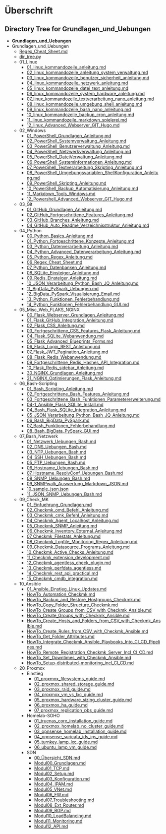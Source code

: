 # Überschrift

## Directory Tree for Grundlagen_und_Uebungen

- **Grundlagen_und_Uebungen**
- Grundlagen_und_Uebungen
  - [Regex_Cheat_Sheet.md](Regex_Cheat_Sheet.md)
  - [dir_tree.py](dir_tree.py)
  - 01_Linux
    - [01_linux_kommandozeile_anleitung.md](01_Linux/01_linux_kommandozeile_anleitung.md)
    - [02_linux_kommandozeile_anleitung_system_verwaltung.md](01_Linux/02_linux_kommandozeile_anleitung_system_verwaltung.md)
    - [03_linux_kommandozeile_benutzer_sicherheit_anleitung.md](01_Linux/03_linux_kommandozeile_benutzer_sicherheit_anleitung.md)
    - [04_linux_kommandozeile_netzwerk_anleitung.md](01_Linux/04_linux_kommandozeile_netzwerk_anleitung.md)
    - [05_linux_kommandozeile_datei_text_anleitung.md](01_Linux/05_linux_kommandozeile_datei_text_anleitung.md)
    - [06_linux_kommandozeile_system_hardware_anleitung.md](01_Linux/06_linux_kommandozeile_system_hardware_anleitung.md)
    - [07_linux_kommandozeile_textverarbeitung_nano_anleitung.md](01_Linux/07_linux_kommandozeile_textverarbeitung_nano_anleitung.md)
    - [08_linux_kommandozeile_umgebung_shell_anleitung.md](01_Linux/08_linux_kommandozeile_umgebung_shell_anleitung.md)
    - [09_linux_kommandozeile_bash_nano_anleitung.md](01_Linux/09_linux_kommandozeile_bash_nano_anleitung.md)
    - [10_linux_kommandozeile_backup_cron_anleitung.md](01_Linux/10_linux_kommandozeile_backup_cron_anleitung.md)
    - [11_linux_kommandozeile_markdown_spielerei.md](01_Linux/11_linux_kommandozeile_markdown_spielerei.md)
    - [12_linux_Advanced_Webserver_GIT_Hugo.md](01_Linux/12_linux_Advanced_Webserver_GIT_Hugo.md)
  - 02_Windows
    - [01_PowerShell_Grundlagen_Anleitung.md](02_Windows/01_PowerShell_Grundlagen_Anleitung.md)
    - [02_PowerShell_Systemverwaltung_Anleitung.md](02_Windows/02_PowerShell_Systemverwaltung_Anleitung.md)
    - [03_PowerShell_Benutzerverwaltung_Anleitung.md](02_Windows/03_PowerShell_Benutzerverwaltung_Anleitung.md)
    - [04_PowerShell_Netzwerkverwaltung_Anleitung.md](02_Windows/04_PowerShell_Netzwerkverwaltung_Anleitung.md)
    - [05_PowerShell_DateiVerwaltung_Anleitung.md](02_Windows/05_PowerShell_DateiVerwaltung_Anleitung.md)
    - [06_PowerShell_Systeminformationen_Anleitung.md](02_Windows/06_PowerShell_Systeminformationen_Anleitung.md)
    - [07_PowerShell_Textverarbeitung_Skripting_Anleitung.md](02_Windows/07_PowerShell_Textverarbeitung_Skripting_Anleitung.md)
    - [08_PowerShell_Umgebungsvariablen_ShellKonfiguration_Anleitung.md](02_Windows/08_PowerShell_Umgebungsvariablen_ShellKonfiguration_Anleitung.md)
    - [09_PowerShell_Skripting_Anleitung.md](02_Windows/09_PowerShell_Skripting_Anleitung.md)
    - [10_PowerShell_Backup_Automatisierung_Anleitung.md](02_Windows/10_PowerShell_Backup_Automatisierung_Anleitung.md)
    - [11_Markdown_Tools_Windows.md](02_Windows/11_Markdown_Tools_Windows.md)
    - [12_Powershell_Advanced_Webserver_GIT_Hugo.md](02_Windows/12_Powershell_Advanced_Webserver_GIT_Hugo.md)
  - 03_Git
    - [01_GitHub_Grundlagen_Anleitung.md](03_Git/01_GitHub_Grundlagen_Anleitung.md)
    - [02_GitHub_Fortgeschrittene_Features_Anleitung.md](03_Git/02_GitHub_Fortgeschrittene_Features_Anleitung.md)
    - [03_GitHub_Branches_Anleitung.md](03_Git/03_GitHub_Branches_Anleitung.md)
    - [04_GitHub_Auto_Readme_Verzeichnisstruktur_Anleitung.md](03_Git/04_GitHub_Auto_Readme_Verzeichnisstruktur_Anleitung.md)
  - 04_Python
    - [00_Python_Basics_Anleitung.md](04_Python/00_Python_Basics_Anleitung.md)
    - [01_Python_Fortgeschrittene_Konzepte_Anleitung.md](04_Python/01_Python_Fortgeschrittene_Konzepte_Anleitung.md)
    - [03_Python_Datenverarbeitung_Anleitung.md](04_Python/03_Python_Datenverarbeitung_Anleitung.md)
    - [04_Python_Advanced_Datenverarbeitung_Anleitung.md](04_Python/04_Python_Advanced_Datenverarbeitung_Anleitung.md)
    - [05_Python_Regex_Anleitung.md](04_Python/05_Python_Regex_Anleitung.md)
    - [06_Regex_Cheat_Sheet.md](04_Python/06_Regex_Cheat_Sheet.md)
    - [07_Python_Datenbanken_Anleitung.md](04_Python/07_Python_Datenbanken_Anleitung.md)
    - [08_SQLite_Einsteiger_Anleitung.md](04_Python/08_SQLite_Einsteiger_Anleitung.md)
    - [09_Redis_Einsteiger_Anleitung.md](04_Python/09_Redis_Einsteiger_Anleitung.md)
    - [10_JSON_Verarbeitung_Python_Bash_JQ_Anleitung.md](04_Python/10_JSON_Verarbeitung_Python_Bash_JQ_Anleitung.md)
    - [11_BigData_PySpark_Uebungen.md](04_Python/11_BigData_PySpark_Uebungen.md)
    - [12_BigData_PySpark_Visualisierung_Email.md](04_Python/12_BigData_PySpark_Visualisierung_Email.md)
    - [13_Python_Funktionen_Fehlerbehandlung.md](04_Python/13_Python_Funktionen_Fehlerbehandlung.md)
    - [14_Python_Funktionen_Fehlerbehandlung_GUI.md](04_Python/14_Python_Funktionen_Fehlerbehandlung_GUI.md)
  - 05_Misc_Web_FLAKS_NGINX
    - [00_Flask_Webserver_Grundlagen_Anleitung.md](05_Misc_Web_FLAKS_NGINX/00_Flask_Webserver_Grundlagen_Anleitung.md)
    - [01_Flask_GitHub_Integration_Anleitung.md](05_Misc_Web_FLAKS_NGINX/01_Flask_GitHub_Integration_Anleitung.md)
    - [02_Flask_CSS_Anleitung.md](05_Misc_Web_FLAKS_NGINX/02_Flask_CSS_Anleitung.md)
    - [03_Fortgeschrittene_CSS_Features_Flask_Anleitung.md](05_Misc_Web_FLAKS_NGINX/03_Fortgeschrittene_CSS_Features_Flask_Anleitung.md)
    - [04_Flask_SQLite_Webanwendung.md](05_Misc_Web_FLAKS_NGINX/04_Flask_SQLite_Webanwendung.md)
    - [05_Flask_Advanced_Blueprints_Forms.md](05_Misc_Web_FLAKS_NGINX/05_Flask_Advanced_Blueprints_Forms.md)
    - [06_Flask_Login_REST_Anleitung.md](05_Misc_Web_FLAKS_NGINX/06_Flask_Login_REST_Anleitung.md)
    - [07_Flask_JWT_Pagination_Anleitung.md](05_Misc_Web_FLAKS_NGINX/07_Flask_JWT_Pagination_Anleitung.md)
    - [08_Flask_Redis_Webanwendung.md](05_Misc_Web_FLAKS_NGINX/08_Flask_Redis_Webanwendung.md)
    - [09_Fortgeschrittene_Redis_Hashes_API_Integration.md](05_Misc_Web_FLAKS_NGINX/09_Fortgeschrittene_Redis_Hashes_API_Integration.md)
    - [10_Flask_Redis_sidebar_Anleitung.md](05_Misc_Web_FLAKS_NGINX/10_Flask_Redis_sidebar_Anleitung.md)
    - [30_NGINX_Grundlagen_Anleitung.md](05_Misc_Web_FLAKS_NGINX/30_NGINX_Grundlagen_Anleitung.md)
    - [31_NGINX_Optimierungen_Flask_Anleitung.md](05_Misc_Web_FLAKS_NGINX/31_NGINX_Optimierungen_Flask_Anleitung.md)
  - 06_Bash-Scripting
    - [01_Bash_Scripting_Anleitung.md](06_Bash-Scripting/01_Bash_Scripting_Anleitung.md)
    - [02_Fortgeschrittene_Bash_Features_Anleitung.md](06_Bash-Scripting/02_Fortgeschrittene_Bash_Features_Anleitung.md)
    - [03_Fortgeschrittene_Bash_Funktionen_Parametererweiterung.md](06_Bash-Scripting/03_Fortgeschrittene_Bash_Funktionen_Parametererweiterung.md)
    - [04-1_Ansible_Flask_SQLite_Install.md](06_Bash-Scripting/04-1_Ansible_Flask_SQLite_Install.md)
    - [04_Bash_Flask_SQLite_Integration_Anleitung.md](06_Bash-Scripting/04_Bash_Flask_SQLite_Integration_Anleitung.md)
    - [05_JSON_Verarbeitung_Python_Bash_JQ_Anleitung.md](06_Bash-Scripting/05_JSON_Verarbeitung_Python_Bash_JQ_Anleitung.md)
    - [06_Bash_BigData_PySpark.md](06_Bash-Scripting/06_Bash_BigData_PySpark.md)
    - [07_Bash_Funktionen_Fehlerbehandlung.md](06_Bash-Scripting/07_Bash_Funktionen_Fehlerbehandlung.md)
    - [08_Bash_BigData_PySpark_GUI.md](06_Bash-Scripting/08_Bash_BigData_PySpark_GUI.md)
  - 07_Bash_Netzwerk
    - [01_Netzwerk_Uebungen_Bash.md](07_Bash_Netzwerk/01_Netzwerk_Uebungen_Bash.md)
    - [02_DNS_Uebungen_Bash.md](07_Bash_Netzwerk/02_DNS_Uebungen_Bash.md)
    - [03_NTP_Uebungen_Bash.md](07_Bash_Netzwerk/03_NTP_Uebungen_Bash.md)
    - [04_SSH_Uebungen_Bash.md](07_Bash_Netzwerk/04_SSH_Uebungen_Bash.md)
    - [05_FTP_Uebungen_Bash.md](07_Bash_Netzwerk/05_FTP_Uebungen_Bash.md)
    - [06_Hostname_Uebungen_Bash.md](07_Bash_Netzwerk/06_Hostname_Uebungen_Bash.md)
    - [07_Hostname_ResolvConf_Uebungen_Bash.md](07_Bash_Netzwerk/07_Hostname_ResolvConf_Uebungen_Bash.md)
    - [08_SNMP_Uebungen_Bash.md](07_Bash_Netzwerk/08_SNMP_Uebungen_Bash.md)
    - [09_SNMPwalk_Auswertung_Markdown_JSON.md](07_Bash_Netzwerk/09_SNMPwalk_Auswertung_Markdown_JSON.md)
    - [10_sample_json.json](07_Bash_Netzwerk/10_sample_json.json)
    - [11_JSON_SNMP_Uebungen_Bash.md](07_Bash_Netzwerk/11_JSON_SNMP_Uebungen_Bash.md)
  - 09_Check_MK
    - [01_Einfuehrung_Grundlagen.md](09_Check_MK/01_Einfuehrung_Grundlagen.md)
    - [02_Checkmk_omd_Befehl_Anleitung.md](09_Check_MK/02_Checkmk_omd_Befehl_Anleitung.md)
    - [03_Checkmk_cmk_Befehl_Anleitung.md](09_Check_MK/03_Checkmk_cmk_Befehl_Anleitung.md)
    - [04_Checkmk_Agent_Localhost_Anleitung.md](09_Check_MK/04_Checkmk_Agent_Localhost_Anleitung.md)
    - [05_Checkmk_SNMP_Anleitung.md](09_Check_MK/05_Checkmk_SNMP_Anleitung.md)
    - [06_Checkmk_Inventory_External_Anleitung.md](09_Check_MK/06_Checkmk_Inventory_External_Anleitung.md)
    - [07_Checkmk_Filestats_Anleitung.md](09_Check_MK/07_Checkmk_Filestats_Anleitung.md)
    - [08_Checkmk_Logfile_Monitoring_Regex_Anleitung.md](09_Check_MK/08_Checkmk_Logfile_Monitoring_Regex_Anleitung.md)
    - [09_Checkmk_Datasource_Programs_Anleitung.md](09_Check_MK/09_Checkmk_Datasource_Programs_Anleitung.md)
    - [10_Checkmk_Active_Checks_Anleitung.md](09_Check_MK/10_Checkmk_Active_Checks_Anleitung.md)
    - [11_Checkmk_extension_development.md](09_Check_MK/11_Checkmk_extension_development.md)
    - [12_Checkmk_agentless_check_plugin.md](09_Check_MK/12_Checkmk_agentless_check_plugin.md)
    - [13_Checkmk_perfdata_agentless.md](09_Check_MK/13_Checkmk_perfdata_agentless.md)
    - [14_Checkmk_rest_api_practical.md](09_Check_MK/14_Checkmk_rest_api_practical.md)
    - [15_Checkmk_cmdb_integration.md](09_Check_MK/15_Checkmk_cmdb_integration.md)
  - 10_Ansible
    - [01_Ansible_Einstieg_Linux_Updates.md](10_Ansible/01_Ansible_Einstieg_Linux_Updates.md)
    - [HowTo_Automation_Checkmk.md](10_Ansible/HowTo_Automation_Checkmk.md)
    - [HowTo_Backup_and_Restore_Hostgroups_Checkmk.md](10_Ansible/HowTo_Backup_and_Restore_Hostgroups_Checkmk.md)
    - [HowTo_Copy_Folder_Structure_Checkmk.md](10_Ansible/HowTo_Copy_Folder_Structure_Checkmk.md)
    - [HowTo_Create_Groups_from_CSV_with_Checkmk_Ansible.md](10_Ansible/HowTo_Create_Groups_from_CSV_with_Checkmk_Ansible.md)
    - [HowTo_Create_Groups_with_Checkmk_Ansible.md](10_Ansible/HowTo_Create_Groups_with_Checkmk_Ansible.md)
    - [HowTo_Create_Hosts_and_Folders_from_CSV_with_Checkmk_Ansible.md](10_Ansible/HowTo_Create_Hosts_and_Folders_from_CSV_with_Checkmk_Ansible.md)
    - [HowTo_Create_Rules_from_CSV_with_Checkmk_Ansible.md](10_Ansible/HowTo_Create_Rules_from_CSV_with_Checkmk_Ansible.md)
    - [HowTo_Get_Folder_Attributes.md](10_Ansible/HowTo_Get_Folder_Attributes.md)
    - [HowTo_Integrate_Checkmk_Ansible_Playbooks_Into_CI_CD_Pipelines.md](10_Ansible/HowTo_Integrate_Checkmk_Ansible_Playbooks_Into_CI_CD_Pipelines.md)
    - [HowTo_Remote_Registration_Checkmk_Server_Incl_CI_CD.md](10_Ansible/HowTo_Remote_Registration_Checkmk_Server_Incl_CI_CD.md)
    - [HowTo_Set_Downtimes_with_Checkmk_Ansible.md](10_Ansible/HowTo_Set_Downtimes_with_Checkmk_Ansible.md)
    - [HowTo_Setup-distributed-monitoring_incl_CI_CD.md](10_Ansible/HowTo_Setup-distributed-monitoring_incl_CI_CD.md)
  - 20_Proxmox
    - Einstieg
      - [01_proxmox_filesystems_guide.md](20_Proxmox/Einstieg/01_proxmox_filesystems_guide.md)
      - [02_proxmox_shared_storage_guide.md](20_Proxmox/Einstieg/02_proxmox_shared_storage_guide.md)
      - [03_proxmox_raid_guide.md](20_Proxmox/Einstieg/03_proxmox_raid_guide.md)
      - [04_proxmox_vm_vs_lxc_guide.md](20_Proxmox/Einstieg/04_proxmox_vm_vs_lxc_guide.md)
      - [05_proxmox_hardware_sizing_cluster_guide.md](20_Proxmox/Einstieg/05_proxmox_hardware_sizing_cluster_guide.md)
      - [06_proxmox_ha_guide.md](20_Proxmox/Einstieg/06_proxmox_ha_guide.md)
      - [07_proxmox_replication_pbs_guide.md](20_Proxmox/Einstieg/07_proxmox_replication_pbs_guide.md)
    - Homelab-SOHO
      - [01_truenas_core_installation_guide.md](20_Proxmox/Homelab-SOHO/01_truenas_core_installation_guide.md)
      - [02_proxmox_homelab_no_cluster_guide.md](20_Proxmox/Homelab-SOHO/02_proxmox_homelab_no_cluster_guide.md)
      - [03_opnsense_homelab_installation_guide.md](20_Proxmox/Homelab-SOHO/03_opnsense_homelab_installation_guide.md)
      - [04_opnsense_suricata_ids_ips_guide.md](20_Proxmox/Homelab-SOHO/04_opnsense_suricata_ids_ips_guide.md)
      - [05_turnkey_lamp_lxc_guide.md](20_Proxmox/Homelab-SOHO/05_turnkey_lamp_lxc_guide.md)
      - [06_ubuntu_lamp_vm_guide.md](20_Proxmox/Homelab-SOHO/06_ubuntu_lamp_vm_guide.md)
    - SDN
      - [00_Übersicht_SDN.md](20_Proxmox/SDN/00_%C3%9Cbersicht_SDN.md)
      - [Modul00_Grundlagen.md](20_Proxmox/SDN/Modul00_Grundlagen.md)
      - [Modul01_TCP.md](20_Proxmox/SDN/Modul01_TCP.md)
      - [Modul02_Setup.md](20_Proxmox/SDN/Modul02_Setup.md)
      - [Modul03_Konfiguration.md](20_Proxmox/SDN/Modul03_Konfiguration.md)
      - [Modul04_IPAM.md](20_Proxmox/SDN/Modul04_IPAM.md)
      - [Modul05_VNet.md](20_Proxmox/SDN/Modul05_VNet.md)
      - [Modul06_FW.md](20_Proxmox/SDN/Modul06_FW.md)
      - [Modul07_Troubleshooting.md](20_Proxmox/SDN/Modul07_Troubleshooting.md)
      - [Modul08_Ext_Router.md](20_Proxmox/SDN/Modul08_Ext_Router.md)
      - [Modul09_BGP.md](20_Proxmox/SDN/Modul09_BGP.md)
      - [Modul10_LoadBalancing.md](20_Proxmox/SDN/Modul10_LoadBalancing.md)
      - [Modul11_Monitoring.md](20_Proxmox/SDN/Modul11_Monitoring.md)
      - [Modul12_API.md](20_Proxmox/SDN/Modul12_API.md)
